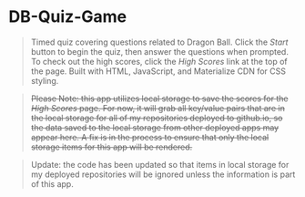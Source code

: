 # DB-Quiz-Game

> Timed quiz covering questions related to Dragon Ball.  Click the *Start* button to begin the quiz, then answer the questions when prompted.  To check out the high scores, click the *High Scores* link at the top of the page.  Built with HTML, JavaScript, and Materialize CDN for CSS styling.

> <strike>Please Note: this app utilizes local storage to save the scores for the *High Scores* page.  For now, it will grab all key/value pairs that are in the local storage for all of my repositories deployed to github.io, so the data saved to the local storage from other deployed apps may appear here.  A fix is in the process to ensure that only the local storage items for this app will be rendered.</strike>

> Update: the code has been updated so that items in local storage for my deployed repositories will be ignored unless the information is part of this app.